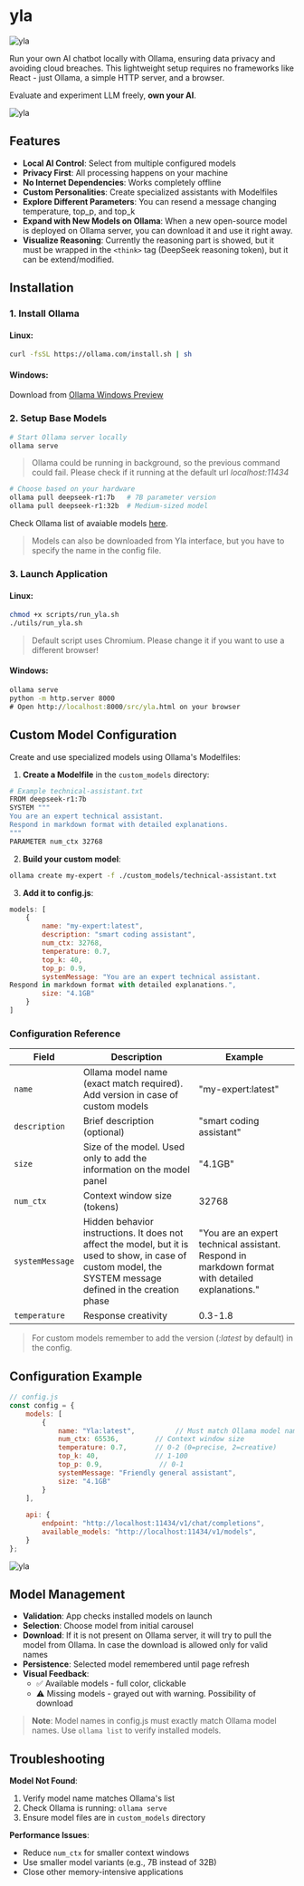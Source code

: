 # yla
![yla](src/media/assistant.png "YLA") 

Run your own AI chatbot locally with Ollama, ensuring data privacy and avoiding cloud breaches. This lightweight setup requires no frameworks like React - just Ollama, a simple HTTP server, and a browser.

Evaluate and experiment LLM freely, **own your AI**.

![yla](src/media/app-screen.png "YLA Interface Preview") 

## Features
- **Local AI Control**: Select from multiple configured models
- **Privacy First**: All processing happens on your machine
- **No Internet Dependencies**: Works completely offline
- **Custom Personalities**: Create specialized assistants with Modelfiles
- **Explore Different Parameters**: You can resend a message changing temperature, top_p, and top_k
- **Expand with New Models on Ollama**: When a new open-source model is deployed on Ollama server, you can download it and use it right away.
- **Visualize Reasoning**: Currently the reasoning part is showed, but it must be wrapped in the `<think>` tag (DeepSeek reasoning token), but it can be extend/modified. 


## Installation

### 1. Install Ollama
#### **Linux**:
```bash
curl -fsSL https://ollama.com/install.sh | sh
```

#### **Windows**:
Download from [Ollama Windows Preview](https://ollama.com/download)

### 2. Setup Base Models

```bash
# Start Ollama server locally
ollama serve
```
> Ollama could be running in background, so the previous command could fail. Please check if it running at the default url _localhost:11434_



```bash
# Choose based on your hardware
ollama pull deepseek-r1:7b   # 7B parameter version
ollama pull deepseek-r1:32b  # Medium-sized model
```

Check Ollama list of avaiable models [here](https://ollama.com/search).

> Models can also be downloaded from Yla interface, but you have to specify the name in the config file.

### 3. Launch Application
#### **Linux**:
```bash
chmod +x scripts/run_yla.sh
./utils/run_yla.sh
```
> Default script uses Chromium. Please change it if you want to use a different browser!

#### **Windows**:
```cmd
ollama serve
python -m http.server 8000
# Open http://localhost:8000/src/yla.html on your browser
```

## Custom Model Configuration

Create and use specialized models using Ollama's Modelfiles:

1. **Create a Modelfile** in the `custom_models` directory:
```bash
# Example technical-assistant.txt
FROM deepseek-r1:7b
SYSTEM """
You are an expert technical assistant. 
Respond in markdown format with detailed explanations.
"""
PARAMETER num_ctx 32768
```

2. **Build your custom model**:
```bash
ollama create my-expert -f ./custom_models/technical-assistant.txt
```

3. **Add it to config.js**:
```javascript
models: [
    {
        name: "my-expert:latest",
        description: "smart coding assistant",
        num_ctx: 32768,
        temperature: 0.7,
        top_k: 40,
        top_p: 0.9,
        systemMessage: "You are an expert technical assistant. 
Respond in markdown format with detailed explanations.",
        size: "4.1GB"
    }
]
```

### Configuration Reference
| Field           | Description                                  | Example       |
|-----------------|----------------------------------------------|---------------|
| `name`          | Ollama model name (exact match required). Add version in case of custom models     | "my-expert:latest"   |
| `description`          | Brief description (optional)     | "smart coding assistant"   |
| `size`       | Size of the model. Used only to add the information on the model panel                 | "4.1GB" 
| `num_ctx`       | Context window size (tokens)                 | 32768         |
| `systemMessage` | Hidden behavior instructions. It does not affect the model, but it is used to show, in case of custom model, the SYSTEM message defined in the creation phase               | "You are an expert technical assistant. Respond in markdown format with detailed explanations."  |
| `temperature`   | Response creativity                          | 0.3-1.8       |

> For custom models remember to add the version (_:latest_ by default) in the config.

## Configuration Example
```javascript
// config.js
const config = {
    models: [
        {
            name: "Yla:latest",          // Must match Ollama model name
            num_ctx: 65536,         // Context window size
            temperature: 0.7,       // 0-2 (0=precise, 2=creative)
            top_k: 40,              // 1-100
            top_p: 0.9,              // 0-1
            systemMessage: "Friendly general assistant",
            size: "4.1GB"
        }
    ],
    
    api: {
        endpoint: "http://localhost:11434/v1/chat/completions",
        available_models: "http://localhost:11434/v1/models",
    }
};
```
![yla](src/media/model-selection-screen.png "YLA Model Selection")

## Model Management
- **Validation**: App checks installed models on launch
- **Selection**: Choose model from initial carousel
- **Download**: If it is not present on Ollama server, it will try to pull the model from Ollama. In case the download is allowed only for valid names
- **Persistence**: Selected model remembered until page refresh
- **Visual Feedback**: 
  - ✅ Available models - full color, clickable
  - ⚠️ Missing models - grayed out with warning. Possibility of download

> **Note**: Model names in config.js must exactly match Ollama model names. Use `ollama list` to verify installed models.

## Troubleshooting
**Model Not Found**:
1. Verify model name matches Ollama's list
2. Check Ollama is running: `ollama serve`
3. Ensure model files are in `custom_models` directory

**Performance Issues**:
- Reduce `num_ctx` for smaller context windows
- Use smaller model variants (e.g., 7B instead of 32B)
- Close other memory-intensive applications